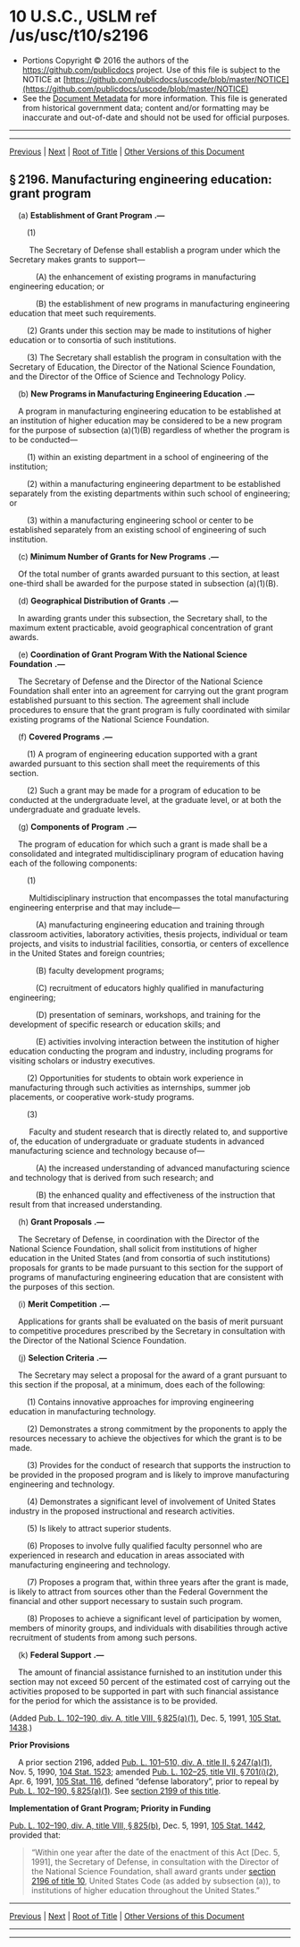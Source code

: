 ---
---

# 10 U.S.C., USLM ref /us/usc/t10/s2196

* Portions Copyright © 2016 the authors of the https://github.com/publicdocs project.
  Use of this file is subject to the NOTICE at [https://github.com/publicdocs/uscode/blob/master/NOTICE](https://github.com/publicdocs/uscode/blob/master/NOTICE)
* See the [Document Metadata](././../../../../../..//README.md) for more information.
  This file is generated from historical government data; content and/or formatting may be inaccurate and out-of-date and should not be used for official purposes.

----------
----------

[Previous](./../../../../../..//us/usc/t10/stA/ptIII/ch111/m__us_usc_t10_s2195.md) | [Next](./../../../../../..//us/usc/t10/stA/ptIII/ch111/m__us_usc_t10_s2197.md) | [Root of Title](./../../../../../../) | [Other Versions of this Document](https://publicdocs.github.io/go/links?ns=uslm&ref=%2Fus%2Fusc%2Ft10%2Fs2196)

## § 2196. Manufacturing engineering education: grant program

    (a)  __Establishment of Grant Program__  __.—__ 

        (1)

         The Secretary of Defense shall establish a program under which the Secretary makes grants to support—

            (A) the enhancement of existing programs in manufacturing engineering education; or

            (B) the establishment of new programs in manufacturing engineering education that meet such requirements.

        (2) Grants under this section may be made to institutions of higher education or to consortia of such institutions.

        (3) The Secretary shall establish the program in consultation with the Secretary of Education, the Director of the National Science Foundation, and the Director of the Office of Science and Technology Policy.

    (b)  __New Programs in Manufacturing Engineering Education__  __.—__ 

    A program in manufacturing engineering education to be established at an institution of higher education may be considered to be a new program for the purpose of subsection (a)(1)(B) regardless of whether the program is to be conducted—

        (1) within an existing department in a school of engineering of the institution;

        (2) within a manufacturing engineering department to be established separately from the existing departments within such school of engineering; or

        (3) within a manufacturing engineering school or center to be established separately from an existing school of engineering of such institution.

    (c)  __Minimum Number of Grants for New Programs__  __.—__ 

    Of the total number of grants awarded pursuant to this section, at least one-third shall be awarded for the purpose stated in subsection (a)(1)(B).

    (d)  __Geographical Distribution of Grants__  __.—__ 

    In awarding grants under this subsection, the Secretary shall, to the maximum extent practicable, avoid geographical concentration of grant awards.

    (e)  __Coordination of Grant Program With the National Science Foundation__  __.—__ 

    The Secretary of Defense and the Director of the National Science Foundation shall enter into an agreement for carrying out the grant program established pursuant to this section. The agreement shall include procedures to ensure that the grant program is fully coordinated with similar existing programs of the National Science Foundation.

    (f)  __Covered Programs__  __.—__ 

        (1) A program of engineering education supported with a grant awarded pursuant to this section shall meet the requirements of this section.

        (2) Such a grant may be made for a program of education to be conducted at the undergraduate level, at the graduate level, or at both the undergraduate and graduate levels.

    (g)  __Components of Program__  __.—__ 

    The program of education for which such a grant is made shall be a consolidated and integrated multidisciplinary program of education having each of the following components:

        (1)

         Multidisciplinary instruction that encompasses the total manufacturing engineering enterprise and that may include—

            (A) manufacturing engineering education and training through classroom activities, laboratory activities, thesis projects, individual or team projects, and visits to industrial facilities, consortia, or centers of excellence in the United States and foreign countries;

            (B) faculty development programs;

            (C) recruitment of educators highly qualified in manufacturing engineering;

            (D) presentation of seminars, workshops, and training for the development of specific research or education skills; and

            (E) activities involving interaction between the institution of higher education conducting the program and industry, including programs for visiting scholars or industry executives.

        (2) Opportunities for students to obtain work experience in manufacturing through such activities as internships, summer job placements, or cooperative work-study programs.

        (3)

         Faculty and student research that is directly related to, and supportive of, the education of undergraduate or graduate students in advanced manufacturing science and technology because of—

            (A) the increased understanding of advanced manufacturing science and technology that is derived from such research; and

            (B) the enhanced quality and effectiveness of the instruction that result from that increased understanding.

    (h)  __Grant Proposals__  __.—__ 

    The Secretary of Defense, in coordination with the Director of the National Science Foundation, shall solicit from institutions of higher education in the United States (and from consortia of such institutions) proposals for grants to be made pursuant to this section for the support of programs of manufacturing engineering education that are consistent with the purposes of this section.

    (i)  __Merit Competition__  __.—__ 

    Applications for grants shall be evaluated on the basis of merit pursuant to competitive procedures prescribed by the Secretary in consultation with the Director of the National Science Foundation.

    (j)  __Selection Criteria__  __.—__ 

    The Secretary may select a proposal for the award of a grant pursuant to this section if the proposal, at a minimum, does each of the following:

        (1) Contains innovative approaches for improving engineering education in manufacturing technology.

        (2) Demonstrates a strong commitment by the proponents to apply the resources necessary to achieve the objectives for which the grant is to be made.

        (3) Provides for the conduct of research that supports the instruction to be provided in the proposed program and is likely to improve manufacturing engineering and technology.

        (4) Demonstrates a significant level of involvement of United States industry in the proposed instructional and research activities.

        (5) Is likely to attract superior students.

        (6) Proposes to involve fully qualified faculty personnel who are experienced in research and education in areas associated with manufacturing engineering and technology.

        (7) Proposes a program that, within three years after the grant is made, is likely to attract from sources other than the Federal Government the financial and other support necessary to sustain such program.

        (8) Proposes to achieve a significant level of participation by women, members of minority groups, and individuals with disabilities through active recruitment of students from among such persons.

    (k)  __Federal Support__  __.—__ 

    The amount of financial assistance furnished to an institution under this section may not exceed 50 percent of the estimated cost of carrying out the activities proposed to be supported in part with such financial assistance for the period for which the assistance is to be provided.

(Added [Pub. L. 102–190, div. A, title VIII, § 825(a)(1)][/us/pl/102/190/s825/a/1], Dec. 5, 1991, [105 Stat. 1438][/us/stat/105/1438].)

 __Prior Provisions__ 

    A prior section 2196, added [Pub. L. 101–510, div. A, title II, § 247(a)(1)][/us/pl/101/510/s247/a/1], Nov. 5, 1990, [104 Stat. 1523][/us/stat/104/1523]; amended [Pub. L. 102–25, title VII, § 701(i)(2)][/us/pl/102/25/s701/i/2], Apr. 6, 1991, [105 Stat. 116][/us/stat/105/116], defined “defense laboratory”, prior to repeal by [Pub. L. 102–190, § 825(a)(1)][/us/pl/102/190/s825/a/1]. See [section 2199 of this title][/us/usc/t10/s2199].

 __Implementation of Grant Program; Priority in Funding__ 

[Pub. L. 102–190, div. A, title VIII, § 825(b)][/us/pl/102/190/s825/b], Dec. 5, 1991, [105 Stat. 1442][/us/stat/105/1442], provided that: 

> “Within one year after the date of the enactment of this Act \[Dec. 5, 1991\], the Secretary of Defense, in consultation with the Director of the National Science Foundation, shall award grants under [section 2196 of title 10][/us/usc/t10/s2196], United States Code (as added by subsection (a)), to institutions of higher education throughout the United States.”

----------

[Previous](./../../../../../..//us/usc/t10/stA/ptIII/ch111/m__us_usc_t10_s2195.md) | [Next](./../../../../../..//us/usc/t10/stA/ptIII/ch111/m__us_usc_t10_s2197.md) | [Root of Title](./../../../../../../) | [Other Versions of this Document](https://publicdocs.github.io/go/links?ns=uslm&ref=%2Fus%2Fusc%2Ft10%2Fs2196)

----------
----------

[/us/pl/102/190/s825/a/1]: https://publicdocs.github.io/go/links?ns=uslm&ref=%2Fus%2Fpl%2F102%2F190%2Fs825%2Fa%2F1
[/us/stat/105/1438]: https://publicdocs.github.io/go/links?ns=uslm&ref=%2Fus%2Fstat%2F105%2F1438
[/us/pl/101/510/s247/a/1]: https://publicdocs.github.io/go/links?ns=uslm&ref=%2Fus%2Fpl%2F101%2F510%2Fs247%2Fa%2F1
[/us/stat/104/1523]: https://publicdocs.github.io/go/links?ns=uslm&ref=%2Fus%2Fstat%2F104%2F1523
[/us/pl/102/25/s701/i/2]: https://publicdocs.github.io/go/links?ns=uslm&ref=%2Fus%2Fpl%2F102%2F25%2Fs701%2Fi%2F2
[/us/stat/105/116]: https://publicdocs.github.io/go/links?ns=uslm&ref=%2Fus%2Fstat%2F105%2F116
[/us/pl/102/190/s825/a/1]: https://publicdocs.github.io/go/links?ns=uslm&ref=%2Fus%2Fpl%2F102%2F190%2Fs825%2Fa%2F1
[/us/usc/t10/s2199]: https://publicdocs.github.io/go/links?ns=uslm&ref=%2Fus%2Fusc%2Ft10%2Fs2199
[/us/pl/102/190/s825/b]: https://publicdocs.github.io/go/links?ns=uslm&ref=%2Fus%2Fpl%2F102%2F190%2Fs825%2Fb
[/us/stat/105/1442]: https://publicdocs.github.io/go/links?ns=uslm&ref=%2Fus%2Fstat%2F105%2F1442
[/us/usc/t10/s2196]: https://publicdocs.github.io/go/links?ns=uslm&ref=%2Fus%2Fusc%2Ft10%2Fs2196


